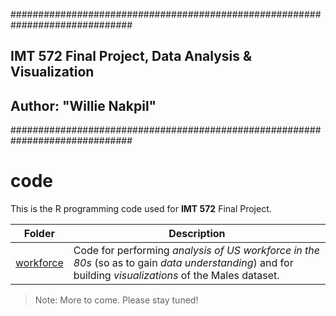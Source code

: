 ##############################################################################
## IMT 572 Final Project, Data Analysis & Visualization 
## Author: "Willie Nakpil"
##############################################################################

# code
This is the R programming code used for **IMT 572** Final Project.

Folder | Description
---|---
[workforce](https://github.com/wnakpil/IMT572-Final-Project/blob/master/Wille_Nakpil_Final_Project.R) | Code for performing *analysis of US workforce in the 80s* (so as to gain *data understanding*) and for building *visualizations* of the Males dataset.

> Note: More to come. Please stay tuned!
